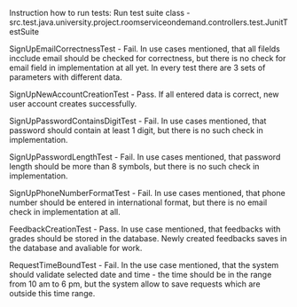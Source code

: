 Instruction how to run tests: 
Run test suite class - src.test.java.university.project.roomserviceondemand.controllers.test.JunitTestSuite

SignUpEmailCorrectnessTest - Fail. In use cases mentioned, that all filelds incclude email should be checked for correctness, but there is no check for email field in implementation at all yet.
In every test there are 3 sets of parameters with different data.

SignUpNewAccountCreationTest - Pass. If all entered data is correct, new user account creates successfully.

SignUpPasswordContainsDigitTest - Fail. In use cases mentioned, that password should contain at least 1 digit, but there is no such check in implementation.

SignUpPasswordLengthTest - Fail. In use cases mentioned, that password length should be more than 8 symbols, but there is no such check in implementation.

SignUpPhoneNumberFormatTest - Fail. In use cases mentioned, that phone number should be entered in international format, but there is no email check in implementation at all.

FeedbackCreationTest - Pass. In use case mentioned, that feedbacks with grades should be stored in the database. Newly created feedbacks saves in the database and avaliable for work.

RequestTimeBoundTest - Fail. In the use case mentioned, that the system should validate selected date and time - the time should be in the range from 10 am to 6 pm, but the system allow to save requests which are outside this time range.